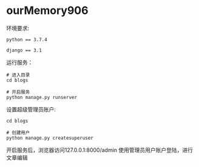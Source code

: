 # ourMemory906

环境要求:
```
python == 3.7.4

django == 3.1
```

运行服务：
```shell
# 进入目录
cd blogs

# 开启服务
python manage.py runserver
```

设置超级管理员账户:
```shell
cd blogs

# 创建用户
python manage.py createsuperuser 
```

开启服务后，浏览器访问127.0.0.1:8000/admin
使用管理员用户账户登陆，进行文章编辑



